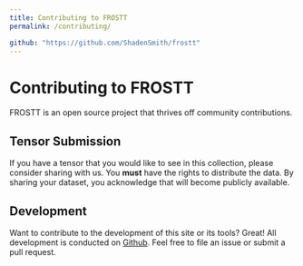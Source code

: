 ```yaml
---
title: Contributing to FROSTT
permalink: /contributing/

github: "https://github.com/ShadenSmith/frostt"
---
```



# Contributing to FROSTT
FROSTT is an open source project that thrives off community contributions.

## Tensor Submission
If you have a tensor that you would like to see in this collection, please
consider sharing with us. You **must** have the rights to distribute the data.
By sharing your dataset, you acknowledge that will become publicly available.

## Development
Want to contribute to the development of this site or its tools? Great! All
development is conducted on [Github]({{page.github}}). Feel free to file an
issue or submit a pull request.
